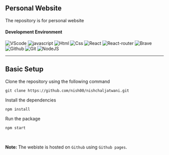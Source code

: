 ## Personal Website
The repository is for personal website

#### Development Environment
![VScode](https://img.shields.io/badge/VSCode-0078D4?style=for-the-badge&logo=visual%20studio%20code&logoColor=white)
![javascript](https://img.shields.io/badge/JavaScript-323330?style=for-the-badge&logo=javascript&logoColor=F7DF1E)
![Html](https://img.shields.io/badge/HTML5-E34F26?style=for-the-badge&logo=html5&logoColor=white)
![Css](https://img.shields.io/badge/CSS3-1572B6?style=for-the-badge&logo=css3&logoColor=white)
![React](https://img.shields.io/badge/React-20232A?style=for-the-badge&logo=react&logoColor=61DAFB) 
![React-router](https://img.shields.io/badge/React_Router-CA4245?style=for-the-badge&logo=react-router&logoColor=white)
![Brave](https://img.shields.io/badge/Brave-FF1B2D?style=for-the-badge&logo=Brave&logoColor=white)
![Github](https://img.shields.io/badge/GitHub-100000?style=for-the-badge&logo=github&logoColor=white)
![Git](https://img.shields.io/badge/GIT-E44C30?style=for-the-badge&logo=git&logoColor=white)
![NodeJS](https://img.shields.io/badge/Node.js-339933?style=for-the-badge&logo=nodedotjs&logoColor=white)
<hr>

## Basic Setup
Clone the repository using the following command
```terminal
git clone https://github.com/nish00/nishchaljatwani.git
```
Install the dependencies
```Node 
npm install
```
Run the package
```Node 
npm start
```
<br>

**Note:** The webiste is hosted on `Github` using `Github pages`.
